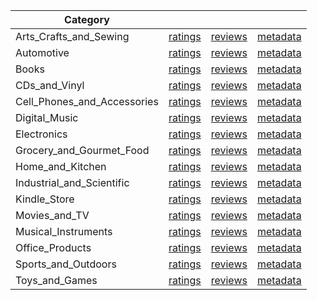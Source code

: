 | Category |  |  |  | 
 |----------|:-----:|:-----:|:-----:|
Arts_Crafts_and_Sewing | [ratings](https://ciir.cs.umass.edu/downloads/XMarket/DATA/uk/Arts_Crafts_and_Sewing/ratings_uk_Arts_Crafts_and_Sewing.txt) | [reviews](https://ciir.cs.umass.edu/downloads/XMarket/DATA/uk/Arts_Crafts_and_Sewing/reviews_uk_Arts_Crafts_and_Sewing.json) | [metadata](https://ciir.cs.umass.edu/downloads/XMarket/DATA/uk/Arts_Crafts_and_Sewing/metadata_uk_Arts_Crafts_and_Sewing.json) |  
Automotive | [ratings](https://ciir.cs.umass.edu/downloads/XMarket/DATA/uk/Automotive/ratings_uk_Automotive.txt) | [reviews](https://ciir.cs.umass.edu/downloads/XMarket/DATA/uk/Automotive/reviews_uk_Automotive.json) | [metadata](https://ciir.cs.umass.edu/downloads/XMarket/DATA/uk/Automotive/metadata_uk_Automotive.json) |  
Books | [ratings](https://ciir.cs.umass.edu/downloads/XMarket/DATA/uk/Books/ratings_uk_Books.txt) | [reviews](https://ciir.cs.umass.edu/downloads/XMarket/DATA/uk/Books/reviews_uk_Books.json) | [metadata](https://ciir.cs.umass.edu/downloads/XMarket/DATA/uk/Books/metadata_uk_Books.json) |  
CDs_and_Vinyl | [ratings](https://ciir.cs.umass.edu/downloads/XMarket/DATA/uk/CDs_and_Vinyl/ratings_uk_CDs_and_Vinyl.txt) | [reviews](https://ciir.cs.umass.edu/downloads/XMarket/DATA/uk/CDs_and_Vinyl/reviews_uk_CDs_and_Vinyl.json) | [metadata](https://ciir.cs.umass.edu/downloads/XMarket/DATA/uk/CDs_and_Vinyl/metadata_uk_CDs_and_Vinyl.json) |  
Cell_Phones_and_Accessories | [ratings](https://ciir.cs.umass.edu/downloads/XMarket/DATA/uk/Cell_Phones_and_Accessories/ratings_uk_Cell_Phones_and_Accessories.txt) | [reviews](https://ciir.cs.umass.edu/downloads/XMarket/DATA/uk/Cell_Phones_and_Accessories/reviews_uk_Cell_Phones_and_Accessories.json) | [metadata](https://ciir.cs.umass.edu/downloads/XMarket/DATA/uk/Cell_Phones_and_Accessories/metadata_uk_Cell_Phones_and_Accessories.json) |  
Digital_Music | [ratings](https://ciir.cs.umass.edu/downloads/XMarket/DATA/uk/Digital_Music/ratings_uk_Digital_Music.txt) | [reviews](https://ciir.cs.umass.edu/downloads/XMarket/DATA/uk/Digital_Music/reviews_uk_Digital_Music.json) | [metadata](https://ciir.cs.umass.edu/downloads/XMarket/DATA/uk/Digital_Music/metadata_uk_Digital_Music.json) |  
Electronics | [ratings](https://ciir.cs.umass.edu/downloads/XMarket/DATA/uk/Electronics/ratings_uk_Electronics.txt) | [reviews](https://ciir.cs.umass.edu/downloads/XMarket/DATA/uk/Electronics/reviews_uk_Electronics.json) | [metadata](https://ciir.cs.umass.edu/downloads/XMarket/DATA/uk/Electronics/metadata_uk_Electronics.json) |  
Grocery_and_Gourmet_Food | [ratings](https://ciir.cs.umass.edu/downloads/XMarket/DATA/uk/Grocery_and_Gourmet_Food/ratings_uk_Grocery_and_Gourmet_Food.txt) | [reviews](https://ciir.cs.umass.edu/downloads/XMarket/DATA/uk/Grocery_and_Gourmet_Food/reviews_uk_Grocery_and_Gourmet_Food.json) | [metadata](https://ciir.cs.umass.edu/downloads/XMarket/DATA/uk/Grocery_and_Gourmet_Food/metadata_uk_Grocery_and_Gourmet_Food.json) |  
Home_and_Kitchen | [ratings](https://ciir.cs.umass.edu/downloads/XMarket/DATA/uk/Home_and_Kitchen/ratings_uk_Home_and_Kitchen.txt) | [reviews](https://ciir.cs.umass.edu/downloads/XMarket/DATA/uk/Home_and_Kitchen/reviews_uk_Home_and_Kitchen.json) | [metadata](https://ciir.cs.umass.edu/downloads/XMarket/DATA/uk/Home_and_Kitchen/metadata_uk_Home_and_Kitchen.json) |  
Industrial_and_Scientific | [ratings](https://ciir.cs.umass.edu/downloads/XMarket/DATA/uk/Industrial_and_Scientific/ratings_uk_Industrial_and_Scientific.txt) | [reviews](https://ciir.cs.umass.edu/downloads/XMarket/DATA/uk/Industrial_and_Scientific/reviews_uk_Industrial_and_Scientific.json) | [metadata](https://ciir.cs.umass.edu/downloads/XMarket/DATA/uk/Industrial_and_Scientific/metadata_uk_Industrial_and_Scientific.json) |  
Kindle_Store | [ratings](https://ciir.cs.umass.edu/downloads/XMarket/DATA/uk/Kindle_Store/ratings_uk_Kindle_Store.txt) | [reviews](https://ciir.cs.umass.edu/downloads/XMarket/DATA/uk/Kindle_Store/reviews_uk_Kindle_Store.json) | [metadata](https://ciir.cs.umass.edu/downloads/XMarket/DATA/uk/Kindle_Store/metadata_uk_Kindle_Store.json) |  
Movies_and_TV | [ratings](https://ciir.cs.umass.edu/downloads/XMarket/DATA/uk/Movies_and_TV/ratings_uk_Movies_and_TV.txt) | [reviews](https://ciir.cs.umass.edu/downloads/XMarket/DATA/uk/Movies_and_TV/reviews_uk_Movies_and_TV.json) | [metadata](https://ciir.cs.umass.edu/downloads/XMarket/DATA/uk/Movies_and_TV/metadata_uk_Movies_and_TV.json) |  
Musical_Instruments | [ratings](https://ciir.cs.umass.edu/downloads/XMarket/DATA/uk/Musical_Instruments/ratings_uk_Musical_Instruments.txt) | [reviews](https://ciir.cs.umass.edu/downloads/XMarket/DATA/uk/Musical_Instruments/reviews_uk_Musical_Instruments.json) | [metadata](https://ciir.cs.umass.edu/downloads/XMarket/DATA/uk/Musical_Instruments/metadata_uk_Musical_Instruments.json) |  
Office_Products | [ratings](https://ciir.cs.umass.edu/downloads/XMarket/DATA/uk/Office_Products/ratings_uk_Office_Products.txt) | [reviews](https://ciir.cs.umass.edu/downloads/XMarket/DATA/uk/Office_Products/reviews_uk_Office_Products.json) | [metadata](https://ciir.cs.umass.edu/downloads/XMarket/DATA/uk/Office_Products/metadata_uk_Office_Products.json) |  
Sports_and_Outdoors | [ratings](https://ciir.cs.umass.edu/downloads/XMarket/DATA/uk/Sports_and_Outdoors/ratings_uk_Sports_and_Outdoors.txt) | [reviews](https://ciir.cs.umass.edu/downloads/XMarket/DATA/uk/Sports_and_Outdoors/reviews_uk_Sports_and_Outdoors.json) | [metadata](https://ciir.cs.umass.edu/downloads/XMarket/DATA/uk/Sports_and_Outdoors/metadata_uk_Sports_and_Outdoors.json) |  
Toys_and_Games | [ratings](https://ciir.cs.umass.edu/downloads/XMarket/DATA/uk/Toys_and_Games/ratings_uk_Toys_and_Games.txt) | [reviews](https://ciir.cs.umass.edu/downloads/XMarket/DATA/uk/Toys_and_Games/reviews_uk_Toys_and_Games.json) | [metadata](https://ciir.cs.umass.edu/downloads/XMarket/DATA/uk/Toys_and_Games/metadata_uk_Toys_and_Games.json) |  
